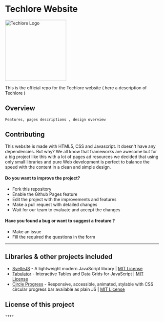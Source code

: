 # Techlore Website
<img src="https://techlore.tech/assets/svg/logo.svg" width="200px" alt="Techlore Logo">

This is the official repo for the Techlore website
( here a description of Techlore )

## Overview
    Features, pages descriptions , design overview

## Contributing
    
This website is made with HTML5, CSS and Javascript. It doesn't have any dependencies.
But why? We all know that frameworks are awesome but for a big project like this with a lot of pages ad resources we decided that using only small libraries and pure Web development is perfect to balance the speed with the content in a clean and simple design.

#### Do you want to improve the project? 
- Fork this repository 
- Enable the Github Pages feature
- Edit the project with the improvements and features 
- Make a pull request with detailed changes 
- Wait for our team to evaluate and accept the changes 

#### Have you found a bug or want to suggest a freature ?
- Make an issue 
- Fill the required the questions in the form 


---
## Libraries & other projects included 

 - [SvelteJS](http://sveltejs.com/) - A lightweight modern JavaScript library  | [MIT License](https://github.com/mattbegent/svelte/blob/master/LICENSE.md)  
 - [Tabulator](http://tabulator.info/) - Interactive Tables and Data Grids for JavaScript | [MIT License](https://github.com/olifolkerd/tabulator/blob/master/LICENSE)
 - [Circle Progress](https://tigrr.github.io/circle-progress/) - Responsive, accessible, animated, stylable with CSS circular progress bar available as plain JS | [MIT License](https://github.com/tigrr/circle-progress/blob/master/LICENSE)  

 ## License of this project
  
    ++++